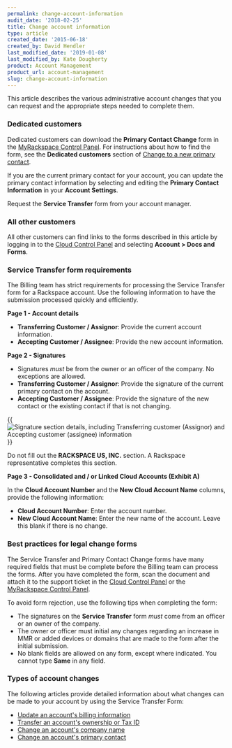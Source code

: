 ```yaml
---
permalink: change-account-information
audit_date: '2018-02-25'
title: Change account information
type: article
created_date: '2015-06-18'
created_by: David Hendler
last_modified_date: '2019-01-08'
last_modified_by: Kate Dougherty
product: Account Management
product_url: account-management
slug: change-account-information
---
```


This article describes the various administrative account changes that you can
request and the appropriate steps needed to complete them.

### Dedicated customers

Dedicated customers can download the **Primary Contact Change** form in the
[MyRackspace Control Panel](https://login.rackspace.com). For instructions
about how to find the form, see the **Dedicated customers** section of [Change
to a new primary contact](/support/how-to/change-to-new-primary-contact).

If you are the current primary contact for your account, you can update the
primary contact information by selecting and editing the **Primary Contact
Information** in your **Account Settings**.

Request the **Service Transfer** form from your account manager.

### All other customers

All other customers can find links to the forms described in this article by
logging in to the [Cloud Control Panel](https://login.rackspace.com) and
selecting **Account > Docs and Forms**.

### Service Transfer form requirements

The Billing team has strict requirements for processing the Service Transfer
form for a Rackspace account. Use the following information to have the
submission processed quickly and efficiently.

**Page 1 - Account details**

-   **Transferring Customer / Assignor**: Provide the current account
    information.
-   **Accepting Customer / Assignee**: Provide the new account information.

**Page 2 - Signatures**

-   Signatures *must* be from the owner or an officer of the company. No
    exceptions are allowed.
-   **Transferring Customer / Assignor**: Provide the signature of the
    current primary contact on the account.
-   **Accepting Customer / Assignee**: Provide the signature of the new
    contact or the existing contact if that is not changing.


{{<image alt="Signature section details, including Transferring customer (Assignor) and Accepting customer (assignee) information" src="change-account-2.jpg" title="Signature section details, including Transferring customer (Assignor) and Accepting customer (assignee) information">}}

Do not fill out the **RACKSPACE US, INC.** section. A Rackspace
representative completes this section.

**Page 3 - Consolidated and / or Linked Cloud Accounts (Exhibit A)**

In the **Cloud Account Number** and the **New Cloud Account Name** columns,
provide the following information:

- **Cloud Account Number**: Enter the account number.
- **New Cloud Account Name**: Enter the new name of the account. Leave
  this blank if there is no change.

### Best practices for legal change forms

The Service Transfer and Primary Contact Change forms have many required
fields that must be complete before the Billing team can process the forms.
After you have completed the form, scan the document and attach it to the
support ticket in the [Cloud Control Panel](https://login.rackspace.com) or
the [MyRackspace Control Panel](https://login.rackspace.com).

To avoid form rejection, use the following tips when completing the
form:

- The signatures on the **Service Transfer** form *must* come
  from an officer or an owner of the company.
- The owner or officer must initial any changes regarding an increase
  in MMR or added devices or domains that are made to the form after
  the initial submission.
- No blank fields are allowed on any form, except where indicated. You
  cannot type **Same** in any field.

### Types of account changes

The following articles provide detailed information about what changes can be
made to your account by using the Service Transfer Form:

- [Update an account's billing information](/support/how-to/update-account-billing-information)
- [Transfer an account's ownership or Tax ID](/support/how-to/transfer-account-ownership-or-tax-id)
- [Change an account's company name](/support/how-to/change-account-company-name)
- [Change an account's primary contact](/support/how-to/change-to-new-primary-contact)
